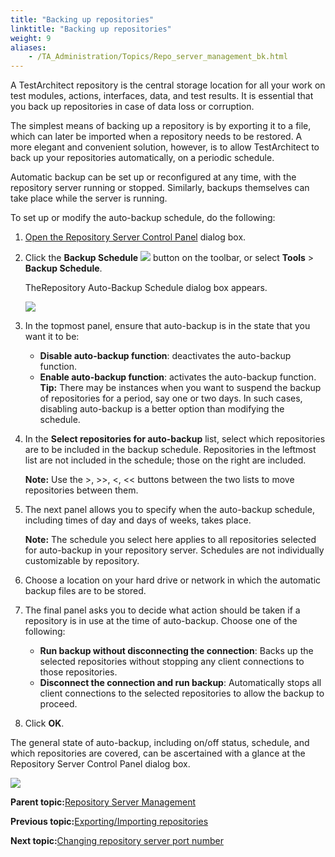 ```yaml
--- 
title: "Backing up repositories"
linktitle: "Backing up repositories"
weight: 9
aliases: 
    - /TA_Administration/Topics/Repo_server_management_bk.html
---
```


A TestArchitect repository is the central storage location for all your work on test modules, actions, interfaces, data, and test results. It is essential that you back up repositories in case of data loss or corruption.

The simplest means of backing up a repository is by exporting it to a file, which can later be imported when a repository needs to be restored. A more elegant and convenient solution, however, is to allow TestArchitect to back up your repositories automatically, on a periodic schedule.

Automatic backup can be set up or reconfigured at any time, with the repository server running or stopped. Similarly, backups themselves can take place while the server is running.

To set up or modify the auto-backup schedule, do the following:

1.  [Open the Repository Server Control Panel](Repo_server_management_launching.html) dialog box.

2.  Click the **Backup Schedule** ![](/images//Images/admin_RS_btn_BackupSched.png) button on the toolbar, or select **Tools** \> **Backup Schedule**.

    TheRepository Auto-Backup Schedule dialog box appears.

    ![](/images//Images/admin_RS_auto-backup_schedule.png)

3.  In the topmost panel, ensure that auto-backup is in the state that you want it to be:

    -   **Disable auto-backup function**: deactivates the auto-backup function.
    -   **Enable auto-backup function**: activates the auto-backup function.
    **Tip:** There may be instances when you want to suspend the backup of repositories for a period, say one or two days. In such cases, disabling auto-backup is a better option than modifying the schedule.

4.  In the **Select repositories for auto-backup** list, select which repositories are to be included in the backup schedule. Repositories in the leftmost list are not included in the schedule; those on the right are included.

    **Note:** Use the \>, \>\>, <, << buttons between the two lists to move repositories between them.

5.  The next panel allows you to specify when the auto-backup schedule, including times of day and days of weeks, takes place.

    **Note:** The schedule you select here applies to all repositories selected for auto-backup in your repository server. Schedules are not individually customizable by repository.

6.  Choose a location on your hard drive or network in which the automatic backup files are to be stored.

7.  The final panel asks you to decide what action should be taken if a repository is in use at the time of auto-backup. Choose one of the following:

    -   **Run backup without disconnecting the connection**: Backs up the selected repositories without stopping any client connections to those repositories.
    -   **Disconnect the connection and run backup**: Automatically stops all client connections to the selected repositories to allow the backup to proceed.
8.  Click **OK**.


The general state of auto-backup, including on/off status, schedule, and which repositories are covered, can be ascertained with a glance at the Repository Server Control Panel dialog box.

![](/images//Images/admin_RSCP_backup_info.png)

**Parent topic:**[Repository Server Management](/TA_Administration/Topics/Repo_server_management.html)

**Previous topic:**[Exporting/Importing repositories](/TA_Administration/Topics/adm_Exporting_import_repository.html)

**Next topic:**[Changing repository server port number](/TA_Administration/Topics/Repo_changing_port.html)

